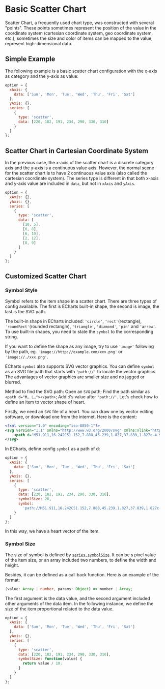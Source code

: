 # Basic Scatter Chart

Scatter Chart, a frequently used chart type, was constructed with several "points". These points sometimes represent the position of the value in the coordinate system (cartesian coordinate system, geo coordinate system, etc.), sometimes the size and color of items can be mapped to the value, represent high-dimensional data.

## Simple Example

The following example is a basic scatter chart configuration with the x-axis as category and the y-axis as value:

```js live
option = {
  xAxis: {
    data: ['Sun', 'Mon', 'Tue', 'Wed', 'Thu', 'Fri', 'Sat']
  },
  yAxis: {},
  series: [
    {
      type: 'scatter',
      data: [220, 182, 191, 234, 290, 330, 310]
    }
  ]
};
```

## Scatter Chart in Cartesian Coordinate System

In the previous case, the x-axis of the scatter chart is a discrete category axis and the y-axis is a continuous value axis. However, the normal scene for the scatter chart is to have 2 continuous value axis (also called the cartesian coordinate system). The series type is different in that both x-axis and y-axis value are included in `data`, but not in `xAxis` and `yAxis`.

```js live
option = {
  xAxis: {},
  yAxis: {},
  series: [
    {
      type: 'scatter',
      data: [
        [10, 5],
        [0, 8],
        [6, 10],
        [2, 12],
        [8, 9]
      ]
    }
  ]
};
```

## Customized Scatter Chart

### Symbol Style

Symbol refers to the item shape in a scatter chart. There are three types of config available. The first is ECharts built-in shape, the second is image, the last is the SVG path.

The built-in shape in ECharts included: `'circle'`, `'rect'`(rectangle), `'roundRect'`(rounded rectangle), `'triangle'`, `'diamond'`, `'pin'` and `'arrow'`. To use built-in shapes, you need to state the `symbol` to the corresponding string.

If you want to define the shape as any image, try to use `'image'` following by the path, eg. `'image://http://example.com/xxx.png'` or `'image://./xxx.png'`.

ECharts `symbol` also supports SVG vector graphics. You can define `symbol` as an SVG file path that starts with `'path://'` to locate the vector graphics. The advantages of vector graphics are smaller size and no jagged or blurred.

Method to find the SVG path: Open an `SVG` path; Find the path similar as `<path d="M… L…"></path>`; Add `d`'s value after `'path://'`. Let's check how to define an item to vector shape of heart.

Firstly, we need an `SVG` file of a heart. You can draw one by vector editing software, or download one from the internet. Here is the content:

```xml
<?xml version="1.0" encoding="iso-8859-1"?>
<svg version="1.1" xmlns="http://www.w3.org/2000/svg" xmlns:xlink="http://www.w3.org/1999/xlink" x="0px" y="0px" viewBox="0 0 51.997 51.997" style="enable-background:new 0 0 51.997 51.997;" xml:space="preserve">
    <path d="M51.911,16.242C51.152,7.888,45.239,1.827,37.839,1.827c-4.93,0-9.444,2.653-11.984,6.905 c-2.517-4.307-6.846-6.906-11.697-6.906c-7.399,0-13.313,6.061-14.071,14.415c-0.06,0.369-0.306,2.311,0.442,5.478 c1.078,4.568,3.568,8.723,7.199,12.013l18.115,16.439l18.426-16.438c3.631-3.291,6.121-7.445,7.199-12.014 C52.216,18.553,51.97,16.611,51.911,16.242z"/>
</svg>
```

In ECharts, define config `symbol` as a path of d:

```js live
option = {
  xAxis: {
    data: ['Sun', 'Mon', 'Tue', 'Wed', 'Thu', 'Fri', 'Sat']
  },
  yAxis: {},
  series: [
    {
      type: 'scatter',
      data: [220, 182, 191, 234, 290, 330, 310],
      symbolSize: 20,
      symbol:
        'path://M51.911,16.242C51.152,7.888,45.239,1.827,37.839,1.827c-4.93,0-9.444,2.653-11.984,6.905 c-2.517-4.307-6.846-6.906-11.697-6.906c-7.399,0-13.313,6.061-14.071,14.415c-0.06,0.369-0.306,2.311,0.442,5.478 c1.078,4.568,3.568,8.723,7.199,12.013l18.115,16.439l18.426-16.438c3.631-3.291,6.121-7.445,7.199-12.014 C52.216,18.553,51.97,16.611,51.911,16.242z'
    }
  ]
};
```

In this way, we have a heart vector of the item.

### Symbol Size

The size of symbol is defined by [`series.symbolSize`](${optionPath}series-scatter.symbolSize). It can be s pixel value of the item size, or an array included two numbers, to define the width and height.

Besides, it can be defined as a call back function. Here is an example of the format:

```ts
(value: Array | number, params: Object) => number | Array;
```

The first argument is the data value, and the second argument included other arguments of the data item. In the following instance, we define the size of the item proportional related to the data value.

```js live
option = {
  xAxis: {
    data: ['Sun', 'Mon', 'Tue', 'Wed', 'Thu', 'Fri', 'Sat']
  },
  yAxis: {},
  series: [
    {
      type: 'scatter',
      data: [220, 182, 191, 234, 290, 330, 310],
      symbolSize: function(value) {
        return value / 10;
      }
    }
  ]
};
```
